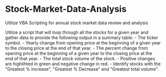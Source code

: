 # Stock-Market-Data-Analysis
Utilize VBA Scripting for annual stock market data review and analysis

Utilize a script that will loop through all the stocks for a given year and gather data to provide the following output in a summary table:
    - The ticker symbol.
    - Yearly change from opening price at the beginning of a given year to the closing price at the end of that year.
    - The percent change from opening price at the beginning of a given year to the closing price at the end of that year.
    - The total stock volume of the stock.
    - Positive changes are highlihted in green and negative change in red.
    - Identify stocks with the "Greatest % increase", "Greatest % Decrease" and "Greatest total volume".
